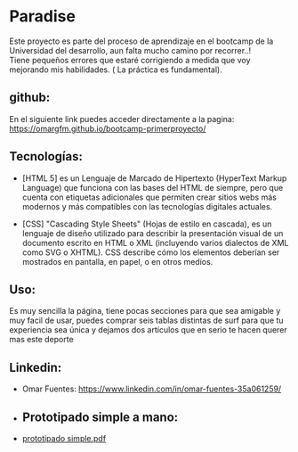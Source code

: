 <h1>Paradise</h1>
Este proyecto es parte del proceso de aprendizaje en el bootcamp de la Universidad del desarrollo, aun falta mucho camino por recorrer..!
<br>
Tiene pequeños errores que estaré corrigiendo a medida que voy mejorando mis habilidades. ( La práctica es fundamental).

## github:
En el siguiente link puedes acceder directamente a la pagina: https://omargfm.github.io/bootcamp-primerproyecto/

## Tecnologías:

* [HTML 5] es un Lenguaje de Marcado de Hipertexto (HyperText Markup Language) que funciona con las bases del HTML de siempre, pero que cuenta con etiquetas adicionales que permiten crear sitios webs más modernos y más compatibles con las tecnologías digitales actuales. 

* [CSS] "Cascading Style Sheets" (Hojas de estilo en cascada), es un lenguaje de diseño utilizado para describir la presentación visual de un documento escrito en HTML o XML (incluyendo varios dialectos de XML como SVG o XHTML). CSS describe cómo los elementos deberían ser mostrados en pantalla, en papel, o en otros medios.

## Uso:

Es muy sencilla la página, tiene pocas secciones para que sea amigable y muy facil de usar, puedes comprar seis tablas distintas de surf para que tu experiencia sea única y dejamos dos artículos que en serio te hacen querer mas este deporte


## Linkedin:

* Omar Fuentes: https://www.linkedin.com/in/omar-fuentes-35a061259/

* ## Prototipado simple a mano:

* [prototipado simple.pdf](https://github.com/Omargfm/bootcamp-primerproyecto/files/14076767/prototipado.simple.pdf)